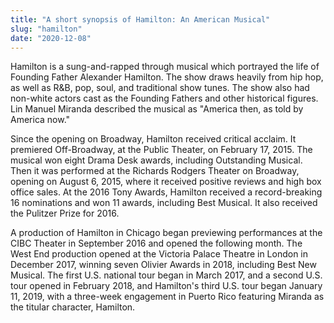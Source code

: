 ```yaml
---
title: "A short synopsis of Hamilton: An American Musical"
slug: "hamilton"
date: "2020-12-08"
---
```


Hamilton is a sung-and-rapped through musical which portrayed the life of Founding Father Alexander Hamilton. The show draws heavily from hip hop, as well as R&B, pop, soul, and traditional show tunes. The show also had non-white actors cast as the Founding Fathers and other historical figures. Lin Manuel Miranda described the musical as "America then, as told by America now."

Since the opening on Broadway, Hamilton received critical acclaim. It premiered Off-Broadway, at the Public Theater, on February 17, 2015. The musical won eight Drama Desk awards, including Outstanding Musical. Then it was performed at the Richards Rodgers Theater on Broadway, opening on August 6, 2015, where it received positive reviews and high box office sales. At the 2016 Tony Awards, Hamilton received a record-breaking 16 nominations and won 11 awards, including Best Musical. It also received the Pulitzer Prize for 2016.

A production of Hamilton in Chicago began previewing performances at the CIBC Theater in September 2016 and opened the following month. The West End production opened at the Victoria Palace Theatre in London in December 2017, winning seven Olivier Awards in 2018, including Best New Musical. The first U.S. national tour began in March 2017, and a second U.S. tour opened in February 2018, and Hamilton's third U.S. tour began January 11, 2019, with a three-week engagement in Puerto Rico featuring Miranda as the titular character, Hamilton.